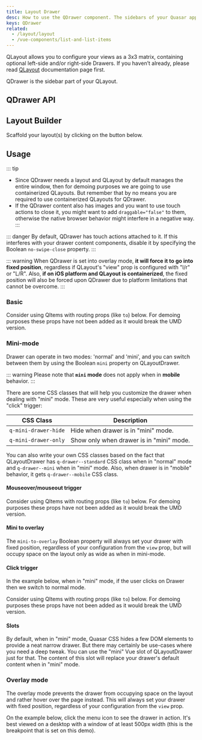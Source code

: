 ```yaml
---
title: Layout Drawer
desc: How to use the QDrawer component. The sidebars of your Quasar app.
keys: QDrawer
related:
  - /layout/layout
  - /vue-components/list-and-list-items
---
```


QLayout allows you to configure your views as a 3x3 matrix, containing optional left-side and/or right-side Drawers. If you haven’t already, please read [QLayout](/layout/layout) documentation page first.

QDrawer is the sidebar part of your QLayout.

## QDrawer API
<doc-api file="QDrawer" />

## Layout Builder
Scaffold your layout(s) by clicking on the button below.

<q-btn push color="brand-primary" icon-right="launch" label="Layout Builder" type="a" href="layout-builder" target="_blank" rel="noopener noreferrer" />

## Usage
::: tip
* Since QDrawer needs a layout and QLayout by default manages the entire window, then for demoing purposes we are going to use containerized QLayouts. But remember that by no means you are required to use containerized QLayouts for QDrawer.
* If the QDrawer content also has images and you want to use touch actions to close it, you might want to add `draggable="false"` to them, otherwise the native browser behavior might interfere in a negative way.
:::

::: danger
By default, QDrawer has touch actions attached to it. If this interferes with your drawer content components, disable it by specifying the Boolean `no-swipe-close` property.
:::

::: warning
When QDrawer is set into overlay mode, **it will force it to go into fixed position**, regardless if QLayout's "view" prop is configured with  "l/r" or "L/R". Also, **if on iOS platform and QLayout is containerized**, the fixed position will also be forced upon QDrawer due to platform limitations that cannot be overcome.
:::

### Basic

<doc-example title="Basic" file="QDrawer/Basic" />

Consider using QItems with routing props (like `to`) below. For demoing purposes these props have not been added as it would break the UMD version.

<doc-example title="With navigation menu" file="QDrawer/Menu" />

<doc-example title="Seamless menu" file="QDrawer/MenuSeamless" />

<doc-example title="Header Picture" file="QDrawer/HeaderPicture" />

### Mini-mode

Drawer can operate in two modes: 'normal' and 'mini', and you can switch between them by using the Boolean `mini` property on QLayoutDrawer.

::: warning
Please note that **`mini` mode** does not apply when in **mobile** behavior.
:::

There are some CSS classes that will help you customize the drawer when dealing with "mini" mode. These are very useful especially when using the "click" trigger:

| CSS Class | Description |
| --- | --- |
| `q-mini-drawer-hide` | Hide when drawer is in "mini" mode. |
| `q-mini-drawer-only` | Show only when drawer is in "mini" mode. |

You can also write your own CSS classes based on the fact that QLayoutDrawer has `q-drawer--standard` CSS class when in "normal" mode and `q-drawer--mini` when in "mini" mode. Also, when drawer is in "mobile" behavior, it gets `q-drawer--mobile` CSS class.

#### Mouseover/mouseout trigger

Consider using QItems with routing props (like `to`) below. For demoing purposes these props have not been added as it would break the UMD version.

<doc-example title="Mini-mode with mouseover/mouseout trigger" file="QDrawer/MiniMouseEvents" />

#### Mini to overlay

The `mini-to-overlay` Boolean property will always set your drawer with fixed position, regardless of your configuration from the `view` prop, but will occupy space on the layout only as wide as when in mini-mode.

<doc-example title="Mini to overlay" file="QDrawer/MiniToOverlay" />

#### Click trigger
In the example below, when in "mini" mode, if the user clicks on Drawer then we switch to normal mode.

Consider using QItems with routing props (like `to`) below. For demoing purposes these props have not been added as it would break the UMD version.

<doc-example title="Mini-mode with click trigger" file="QDrawer/MiniClickEvent" />

#### Slots
By default, when in "mini" mode, Quasar CSS hides a few DOM elements to provide a neat narrow drawer. But there may certainly be use-cases where you need a deep tweak. You can use the "mini" Vue slot of QLayoutDrawer just for that. The content of this slot will replace your drawer's default content when in "mini" mode.

<doc-example title="Mini-mode with slot" file="QDrawer/MiniSlot" />

### Overlay mode
The overlay mode prevents the drawer from occupying space on the layout and rather hover over the page instead. This will always set your drawer with fixed position, regardless of your configuration from the `view` prop.

On the example below, click the menu icon to see the drawer in action. It's best viewed on a desktop with a window of at least 500px width (this is the breakpoint that is set on this demo).

<doc-example title="Overlay mode" file="QDrawer/OverlayMode" />

